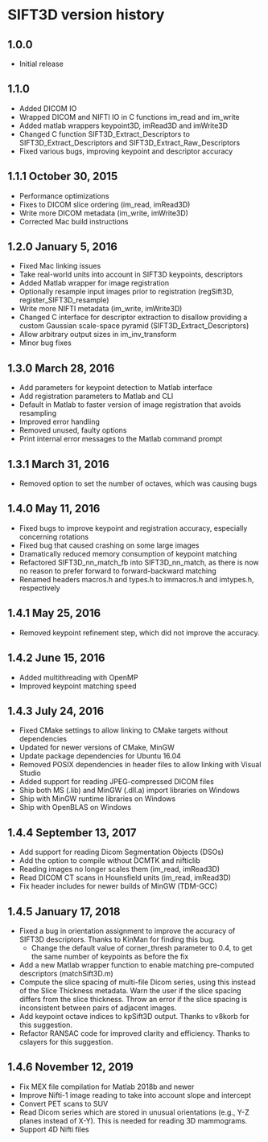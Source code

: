 # SIFT3D version history

## 1.0.0

* Initial release

## 1.1.0

* Added DICOM IO
* Wrapped DICOM and NIFTI IO in C functions im_read and im_write
* Added matlab wrappers keypoint3D, imRead3D and imWrite3D
* Changed C function SIFT3D_Extract_Descriptors to SIFT3D_Extract_Descriptors and SIFT3D_Extract_Raw_Descriptors
* Fixed various bugs, improving keypoint and descriptor accuracy

## 1.1.1 October 30, 2015

* Performance optimizations
* Fixes to DICOM slice ordering (im_read, imRead3D)
* Write more DICOM metadata (im_write, imWrite3D)
* Corrected Mac build instructions

## 1.2.0 January 5, 2016

* Fixed Mac linking issues
* Take real-world units into account in SIFT3D keypoints, descriptors
* Added Matlab wrapper for image registration
* Optionally resample input images prior to registration (regSift3D, register_SIFT3D_resample)
* Write more NIFTI metadata (im_write, imWrite3D)
* Changed C interface for descriptor extraction to disallow providing a custom Gaussian scale-space pyramid (SIFT3D_Extract_Descriptors)
* Allow arbitrary output sizes in im_inv_transform
* Minor bug fixes

## 1.3.0 March 28, 2016

* Add parameters for keypoint detection to Matlab interface
* Add registration parameters to Matlab and CLI
* Default in Matlab to faster version of image registration that avoids resampling
* Improved error handling
* Removed unused, faulty options
* Print internal error messages to the Matlab command prompt

## 1.3.1 March 31, 2016

* Removed option to set the number of octaves, which was causing bugs 

## 1.4.0 May 11, 2016

* Fixed bugs to improve keypoint and registration accuracy, especially concerning rotations
* Fixed bug that caused crashing on some large images
* Dramatically reduced memory consumption of keypoint matching
* Refactored SIFT3D_nn_match_fb into SIFT3D_nn_match, as there is now no reason to prefer forward to forward-backward matching
* Renamed headers macros.h and types.h to immacros.h and imtypes.h, respectively

## 1.4.1 May 25, 2016

* Removed keypoint refinement step, which did not improve the accuracy.

## 1.4.2 June 15, 2016

* Added multithreading with OpenMP
* Improved keypoint matching speed

## 1.4.3 July 24, 2016

* Fixed CMake settings to allow linking to CMake targets without dependencies
* Updated for newer versions of CMake, MinGW
* Update package dependencies for Ubuntu 16.04
* Removed POSIX dependencies in header files to allow linking with Visual Studio
* Added support for reading JPEG-compressed DICOM files
* Ship both MS (.lib) and MinGW (.dll.a) import libraries on Windows
* Ship with MinGW runtime libraries on Windows
* Ship with OpenBLAS on Windows

## 1.4.4 September 13, 2017

* Add support for reading Dicom Segmentation Objects (DSOs)
* Add the option to compile without DCMTK and nifticlib
* Reading images no longer scales them (im_read, imRead3D)
* Read DICOM CT scans in Hounsfield units (im_read, imRead3D)
* Fix header includes for newer builds of MinGW (TDM-GCC)

## 1.4.5 January 17, 2018

* Fixed a bug in orientation assignment to improve the accuracy of SIFT3D descriptors. Thanks to KinMan for finding this bug.
  * Change the default value of corner_thresh parameter to 0.4, to get the same number of keypoints as before the fix
* Add a new Matlab wrapper function to enable matching pre-computed descriptors (matchSift3D.m)
* Compute the slice spacing of multi-file Dicom series, using this instead of the Slice Thickness metadata. Warn the user if the slice spacing differs from the slice thickness. Throw an error if the slice spacing is inconsistent between pairs of adjacent images.
* Add keypoint octave indices to kpSift3D output. Thanks to v8korb for this suggestion.
* Refactor RANSAC code for improved clarity and efficiency. Thanks to cslayers for this suggestion.

## 1.4.6 November 12, 2019

* Fix MEX file compilation for Matlab 2018b and newer
* Improve Nifti-1 image reading to take into account slope and intercept
* Convert PET scans to SUV
* Read Dicom series which are stored in unusual orientations (e.g., Y-Z planes instead of X-Y). This is needed for reading 3D mammograms.
* Support 4D Nifti files
